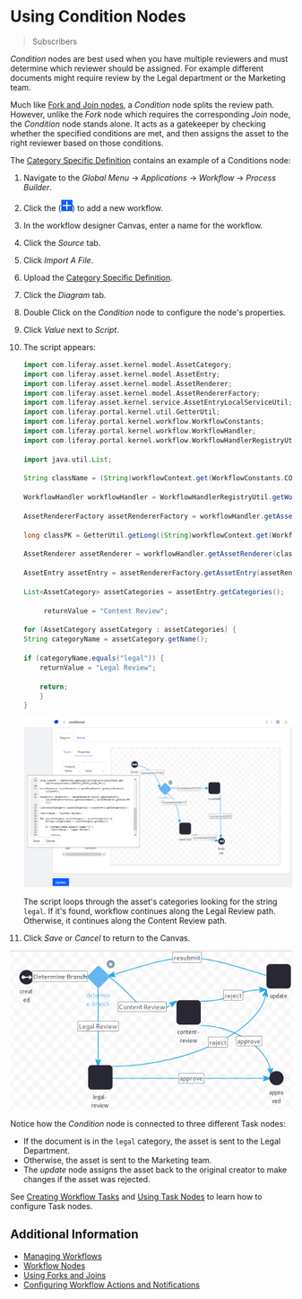 # Using Condition Nodes

> Subscribers

_Condition_ nodes are best used when you have multiple reviewers and must determine which reviewer should be assigned. For example different documents might require review by the Legal department or the Marketing team.

Much like [Fork and Join nodes](./using-forks-and-joins.md), a _Condition_ node splits the review path. However, unlike the _Fork_ node which requires the corresponding _Join_ node, the _Condition_ node stands alone. It acts as a gatekeeper by checking whether the specified conditions are met, and then assigns the asset to the right reviewer based on those conditions.

The [Category Specific Definition](../workflow-designer-overview/resources/category-specific-definition.xml) contains an example of a Conditions node:

1. Navigate to the _Global Menu_ &rarr;  _Applications_ &rarr; _Workflow_ &rarr; _Process Builder_.
1. Click the (![Add icon](../../../../images/icon-add.png)) to add a new workflow.
1. In the workflow designer Canvas, enter a name for the workflow.
1. Click the _Source_ tab.
1. Click _Import A File_.
1. Upload the [Category Specific Definition](../workflow-designer-overview/resources/category-specific-definition.xml).
1. Click the _Diagram_ tab.
1. Double Click on the _Condition_ node to configure the node's properties.
1. Click _Value_ next to _Script_.
1. The script appears: 

    ```groovy
    import com.liferay.asset.kernel.model.AssetCategory;
    import com.liferay.asset.kernel.model.AssetEntry;
    import com.liferay.asset.kernel.model.AssetRenderer;
    import com.liferay.asset.kernel.model.AssetRendererFactory;
    import com.liferay.asset.kernel.service.AssetEntryLocalServiceUtil;
    import com.liferay.portal.kernel.util.GetterUtil;
    import com.liferay.portal.kernel.workflow.WorkflowConstants;
    import com.liferay.portal.kernel.workflow.WorkflowHandler;
    import com.liferay.portal.kernel.workflow.WorkflowHandlerRegistryUtil;

    import java.util.List;

    String className = (String)workflowContext.get(WorkflowConstants.CONTEXT_ENTRY_CLASS_NAME);

    WorkflowHandler workflowHandler = WorkflowHandlerRegistryUtil.getWorkflowHandler(className);

    AssetRendererFactory assetRendererFactory = workflowHandler.getAssetRendererFactory();

    long classPK = GetterUtil.getLong((String)workflowContext.get(WorkflowConstants.CONTEXT_ENTRY_CLASS_PK));

    AssetRenderer assetRenderer = workflowHandler.getAssetRenderer(classPK);

    AssetEntry assetEntry = assetRendererFactory.getAssetEntry(assetRendererFactory.getClassName(), assetRenderer.getClassPK());

    List<AssetCategory> assetCategories = assetEntry.getCategories();

         returnValue = "Content Review";

    for (AssetCategory assetCategory : assetCategories) {
    String categoryName = assetCategory.getName();

    if (categoryName.equals("legal")) {
        returnValue = "Legal Review";

        return;
        }
    }

    ```

    ![Add the Groovy Script which determines the review path.](./using-condition-nodes/images/01.png)

   The script loops through the asset's categories looking for the string `legal`. If it's found, workflow continues along the Legal Review path. Otherwise, it continues along the Content Review path. 

1. Click _Save_ or _Cancel_ to return to the Canvas.

![The Category Specific Approval definition starts with a Condition node.](./using-condition-nodes/images/02.png)

Notice how the _Condition_ node is connected to three different Task nodes:

* If the document is in the `legal` category, the asset is sent to the Legal Department.
* Otherwise, the asset is sent to the Marketing team.
* The _update_ node assigns the asset back to the original creator to make changes if the asset was rejected.

See [Creating Workflow Tasks](./creating-workflow-tasks.md) and [Using Task Nodes](./using-task-nodes.md) to learn how to configure Task nodes.

## Additional Information

* [Managing Workflows](../managing-workflows.md)
* [Workflow Nodes](./workflow-nodes.md)
* [Using Forks and Joins](./using-forks-and-joins.md)
* [Configuring Workflow Actions and Notifications](./configuring-workflow-actions-and-notifications.md)
